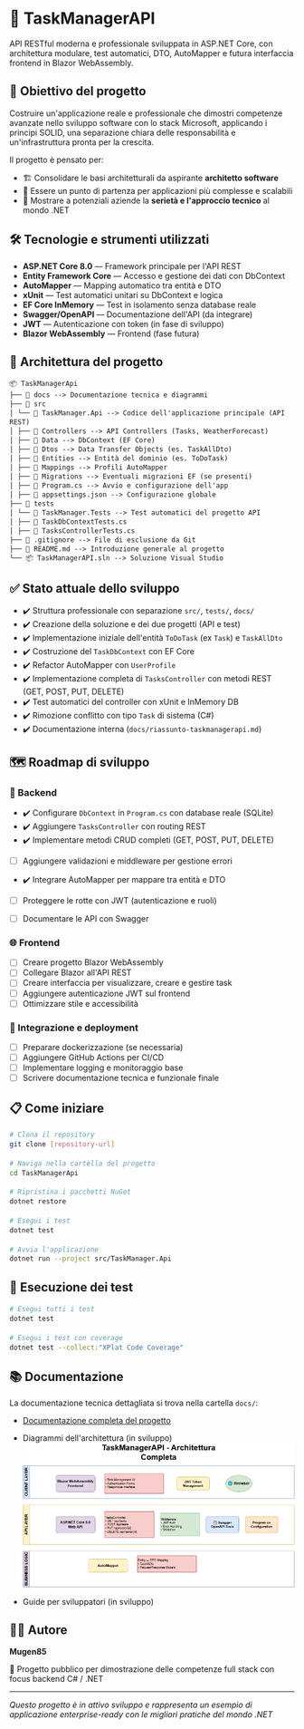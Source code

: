 # 🚀 TaskManagerAPI

API RESTful moderna e professionale sviluppata in ASP.NET Core, con architettura modulare, test automatici, DTO, AutoMapper e futura interfaccia frontend in Blazor WebAssembly.

## 🎯 Obiettivo del progetto

Costruire un'applicazione reale e professionale che dimostri competenze avanzate nello sviluppo software con lo stack Microsoft, applicando i principi SOLID, una separazione chiara delle responsabilità e un'infrastruttura pronta per la crescita.

Il progetto è pensato per:

- 🏗️ Consolidare le basi architetturali da aspirante **architetto software**
- 🔧 Essere un punto di partenza per applicazioni più complesse e scalabili  
- 💼 Mostrare a potenziali aziende la **serietà e l'approccio tecnico** al mondo .NET

## 🛠️ Tecnologie e strumenti utilizzati

- **ASP.NET Core 8.0** — Framework principale per l'API REST
- **Entity Framework Core** — Accesso e gestione dei dati con DbContext  
- **AutoMapper** — Mapping automatico tra entità e DTO
- **xUnit** — Test automatici unitari su DbContext e logica
- **EF Core InMemory** — Test in isolamento senza database reale
- **Swagger/OpenAPI** — Documentazione dell'API (da integrare)
- **JWT** — Autenticazione con token (in fase di sviluppo)
- **Blazor WebAssembly** — Frontend (fase futura)

## 📂 Architettura del progetto

```
📦 TaskManagerApi
├── 📁 docs --> Documentazione tecnica e diagrammi
├── 📁 src
│ └── 📁 TaskManager.Api --> Codice dell'applicazione principale (API REST)
│ ├── 📁 Controllers --> API Controllers (Tasks, WeatherForecast)
│ ├── 📁 Data --> DbContext (EF Core)
│ ├── 📁 Dtos --> Data Transfer Objects (es. TaskAllDto)
│ ├── 📁 Entities --> Entità del dominio (es. ToDoTask)
│ ├── 📁 Mappings --> Profili AutoMapper
│ ├── 📁 Migrations --> Eventuali migrazioni EF (se presenti)
│ ├── 📄 Program.cs --> Avvio e configurazione dell'app
│ ├── 📄 appsettings.json --> Configurazione globale
├── 📁 tests
│ └── 📁 TaskManager.Tests --> Test automatici del progetto API
│ ├── 📄 TaskDbContextTests.cs
│ ├── 📄 TasksControllerTests.cs
├── 📝 .gitignore --> File di esclusione da Git
├── 📖 README.md --> Introduzione generale al progetto
└── 📦 TaskManagerAPI.sln --> Soluzione Visual Studio
```

## ✅ Stato attuale dello sviluppo

- ✔️ Struttura professionale con separazione `src/`, `tests/`, `docs/`
- ✔️ Creazione della soluzione e dei due progetti (API e test)
- ✔️ Implementazione iniziale dell'entità `ToDoTask` (ex `Task`) e `TaskAllDto`
- ✔️ Costruzione del `TaskDbContext` con EF Core
- ✔️ Refactor AutoMapper con `UserProfile`
- ✔️ Implementazione completa di `TasksController` con metodi REST (GET, POST, PUT, DELETE)
- ✔️ Test automatici del controller con xUnit e InMemory DB
- ✔️ Rimozione conflitto con tipo `Task` di sistema (C#)
- ✔️ Documentazione interna (`docs/riassunto-taskmanagerapi.md`)


## 🗺️ Roadmap di sviluppo

### 🔧 Backend

- ✔️ Configurare `DbContext` in `Program.cs` con database reale (SQLite)
- ✔️ Aggiungere `TasksController` con routing REST
- ✔️ Implementare metodi CRUD completi (GET, POST, PUT, DELETE)
- [ ] Aggiungere validazioni e middleware per gestione errori
- ✔️ Integrare AutoMapper per mappare tra entità e DTO
- [ ] Proteggere le rotte con JWT (autenticazione e ruoli)
- [ ] Documentare le API con Swagger


### 🌐 Frontend

- [ ] Creare progetto Blazor WebAssembly
- [ ] Collegare Blazor all'API REST
- [ ] Creare interfaccia per visualizzare, creare e gestire task
- [ ] Aggiungere autenticazione JWT sul frontend
- [ ] Ottimizzare stile e accessibilità

### 🚀 Integrazione e deployment

- [ ] Preparare dockerizzazione (se necessaria)
- [ ] Aggiungere GitHub Actions per CI/CD
- [ ] Implementare logging e monitoraggio base
- [ ] Scrivere documentazione tecnica e funzionale finale

## 📋 Come iniziare

```bash
# Clona il repository
git clone [repository-url]

# Naviga nella cartella del progetto
cd TaskManagerApi

# Ripristina i pacchetti NuGet
dotnet restore

# Esegui i test
dotnet test

# Avvia l'applicazione
dotnet run --project src/TaskManager.Api
```

## 🧪 Esecuzione dei test

```bash
# Esegui tutti i test
dotnet test

# Esegui i test con coverage
dotnet test --collect:"XPlat Code Coverage"
```

## 📚 Documentazione

La documentazione tecnica dettagliata si trova nella cartella `docs/`:

- [Documentazione completa del progetto](docs/Documentazione-creazione-progetto.md)

- Diagrammi dell'architettura (in sviluppo)
![Diagramma architettura](docs/TaskManagerApiFlowChartClaude.drawio.png)
- Guide per sviluppatori (in sviluppo)

## 👨‍💻 Autore

**Mugen85**

🔗 Progetto pubblico per dimostrazione delle competenze full stack con focus backend C# / .NET

---

*Questo progetto è in attivo sviluppo e rappresenta un esempio di applicazione enterprise-ready con le migliori pratiche del mondo .NET*